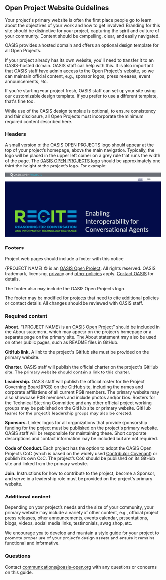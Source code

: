 ## Open Project Website Guidelines

Your project's primary website is often the first place people go to learn about the objectives of your work and how to get involved. Branding for this site should be distinctive for your project, capturing the spirit and culture of your community. Content should be compelling, clear, and easily navigated.

OASIS provides a hosted domain and offers an optional design template for all Open Projects. 

If your project already has its own website, you'll need to transfer it to an OASIS-hosted domain. OASIS staff can help with this. It is also important that OASIS staff have admin access to the Open Project's website, so we can maintain official content, e.g., sponsor logos, press releases, event announcements, etc.

If you’re starting your project fresh, OASIS staff can set up your site using our customizable design template. If you prefer to use a different template, that's fine too.

While use of the OASIS design template is optional, to ensure consistency and fair disclosure, all Open Projects must incorporate the minimum required content described here.

### Headers

A small version of the OASIS OPEN PROJECTS logo should appear at the top of your project’s homepage, above the main navigation. Typically, the logo will be placed in the upper left corner on a grey rule that runs the width of the page. The [OASIS OPEN PROJECTS logo](../../../tree/master/img/open-project-logos/OP-white-blue.png) should be approximately one third the height of the project’s logo. For example:

![OASIS Open Projects Logo](../img/open-project-logos/website-header-example_v2.png)



### Footers

Project web pages should include a footer with this notice:

{PROJECT NAME} © is an [OASIS Open Project](https://www.oasis-open.org/open-projects/). All rights reserved. OASIS trademark, licensing, [privacy](https://www.oasis-open.org/policies-guidelines/privacy/) and [other policies](https://www.oasis-open.org/policies-guidelines/) apply. [Contact OASIS](mailto:communications@oasis-open.org) for details.

The footer also may include the OASIS Open Projects logo. 

The footer may be modified for projects that need to cite additional policies or contact details. All changes should be reviewed with OASIS staff.

### Required content

**About.** “{PROJECT NAME} is an [OASIS Open Project](https://oasis-open-projects.org/)” should be included in the About statement, which may appear on the project’s homepage or a separate page on the primary site. The About statement may also be used on other public pages, such as README files in GitHub.

**GitHub link.** A link to the project's GitHub site must be provided on the primary website.
  
**Charter.** OASIS staff will publish the official charter on the project's GitHub site. The primary website should contain a link to this charter.

**Leadership.** OASIS staff will publish the official roster for the Project Governing Board (PGB) on the GitHub site, including the names and corporate affiliations of all current PGB members. The primary website may also showcase PGB members and include photos and/or bios. Rosters for the Technical Steering Committee and any other official project working groups may be published on the GitHub site or primary website. GitHub teams for the project’s leadership groups may also be created.

**Sponsors.** Linked logos for all organizations that provide sponsorship funding for the project must be published on the project's primary website. OASIS staff will be responsible for maintaining these. Short corporate descriptions and contact information may be included but are not required. 

**Code of Conduct.** Each project has the option to adopt the OASIS Open Projects CoC (which is based on the widely used [Contributor Covenant](http://contributor-covenant.org/)) or publish its own CoC. The project’s CoC should be published on its GitHub site and linked from the primary website.

**Join.** Instructions for how to contribute to the project, become a Sponsor, and serve in a leadership role must be provided on the project's primary website.

### Additional content

Depending on your project’s needs and the size of your community, your primary website may include a variety of other content, e.g., official project press releases, other announcements, events calendar, presentations, blogs, videos, social media links, testimonials, swag shop, etc. 

We encourage you to develop and maintain a style guide for your project to promote proper use of your project’s design assets and ensure it remains functional and informative.

### Questions

Contact communications@oasis-open.org with any questions or concerns on this guide.


